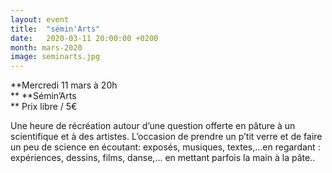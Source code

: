 ```yaml
---
layout: event
title:  "sémin'Arts"
date:   2020-03-11 20:00:00 +0200
month: mars-2020
image: seminarts.jpg
---
```

<dl id="attachment_2664" class="wp-caption alignleft" style="width:150px;">
  <dt class="wp-caption-dt">

    
  </dt>
</dl>

**Mercredi 11 mars à 20h  
** **Sémin’Arts  
** Prix libre / 5€



Une heure de récréation autour d’une question offerte en pâture à un scientifique et à des artistes. L’occasion de prendre un p’tit verre et de faire un peu de science en écoutant: exposés, musiques, textes,…en regardant : expériences, dessins, films, danse,… en mettant parfois la main à la pâte..